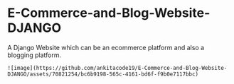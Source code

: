 # E-Commerce-and-Blog-Website-DJANGO
A Django Website which can be an ecommerce platform and also a blogging platform.

    ![image](https://github.com/ankitacode19/E-Commerce-and-Blog-Website-DJANGO/assets/70821254/bc6b9198-565c-4161-bd6f-f9b0e7117bbc)
